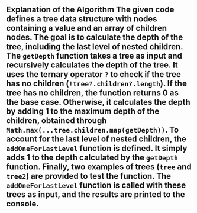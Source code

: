 ## Explanation of the Algorithm The given code defines a tree data structure with nodes containing a value and an array of children nodes. The goal is to calculate the depth of the tree, including the last level of nested children. The `getDepth` function takes a tree as input and recursively calculates the depth of the tree. It uses the ternary operator `?` to check if the tree has no children (`!tree?.children?.length`). If the tree has no children, the function returns 0 as the base case. Otherwise, it calculates the depth by adding 1 to the maximum depth of the children, obtained through `Math.max(...tree.children.map(getDepth))`. To account for the last level of nested children, the `addOneForLastLevel` function is defined. It simply adds 1 to the depth calculated by the `getDepth` function. Finally, two examples of trees (`tree` and `tree2`) are provided to test the function. The `addOneForLastLevel` function is called with these trees as input, and the results are printed to the console.
